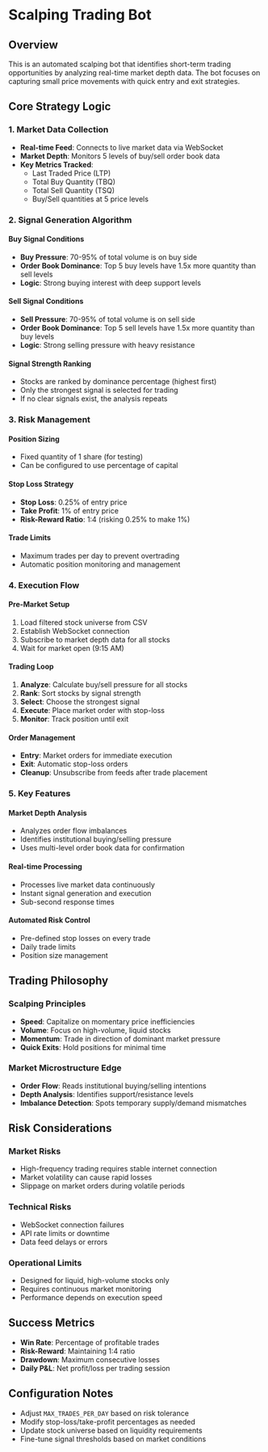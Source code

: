 # Scalping Trading Bot

## Overview
This is an automated scalping bot that identifies short-term trading opportunities by analyzing real-time market depth data. The bot focuses on capturing small price movements with quick entry and exit strategies.

## Core Strategy Logic

### 1. Market Data Collection
- **Real-time Feed**: Connects to live market data via WebSocket
- **Market Depth**: Monitors 5 levels of buy/sell order book data
- **Key Metrics Tracked**:
  - Last Traded Price (LTP)
  - Total Buy Quantity (TBQ) 
  - Total Sell Quantity (TSQ)
  - Buy/Sell quantities at 5 price levels

### 2. Signal Generation Algorithm

#### Buy Signal Conditions
- **Buy Pressure**: 70-95% of total volume is on buy side
- **Order Book Dominance**: Top 5 buy levels have 1.5x more quantity than sell levels
- **Logic**: Strong buying interest with deep support levels

#### Sell Signal Conditions  
- **Sell Pressure**: 70-95% of total volume is on sell side
- **Order Book Dominance**: Top 5 sell levels have 1.5x more quantity than buy levels
- **Logic**: Strong selling pressure with heavy resistance

#### Signal Strength Ranking
- Stocks are ranked by dominance percentage (highest first)
- Only the strongest signal is selected for trading
- If no clear signals exist, the analysis repeats

### 3. Risk Management

#### Position Sizing
- Fixed quantity of 1 share (for testing)
- Can be configured to use percentage of capital

#### Stop Loss Strategy
- **Stop Loss**: 0.25% of entry price
- **Take Profit**: 1% of entry price  
- **Risk-Reward Ratio**: 1:4 (risking 0.25% to make 1%)

#### Trade Limits
- Maximum trades per day to prevent overtrading
- Automatic position monitoring and management

### 4. Execution Flow

#### Pre-Market Setup
1. Load filtered stock universe from CSV
2. Establish WebSocket connection
3. Subscribe to market depth data for all stocks
4. Wait for market open (9:15 AM)

#### Trading Loop
1. **Analyze**: Calculate buy/sell pressure for all stocks
2. **Rank**: Sort stocks by signal strength
3. **Select**: Choose the strongest signal
4. **Execute**: Place market order with stop-loss
5. **Monitor**: Track position until exit

#### Order Management
- **Entry**: Market orders for immediate execution
- **Exit**: Automatic stop-loss orders
- **Cleanup**: Unsubscribe from feeds after trade placement

### 5. Key Features

#### Market Depth Analysis
- Analyzes order flow imbalances
- Identifies institutional buying/selling pressure
- Uses multi-level order book data for confirmation

#### Real-time Processing
- Processes live market data continuously
- Instant signal generation and execution
- Sub-second response times

#### Automated Risk Control
- Pre-defined stop losses on every trade
- Daily trade limits
- Position size management

## Trading Philosophy

### Scalping Principles
- **Speed**: Capitalize on momentary price inefficiencies
- **Volume**: Focus on high-volume, liquid stocks
- **Momentum**: Trade in direction of dominant market pressure
- **Quick Exits**: Hold positions for minimal time

### Market Microstructure Edge
- **Order Flow**: Reads institutional buying/selling intentions
- **Depth Analysis**: Identifies support/resistance levels
- **Imbalance Detection**: Spots temporary supply/demand mismatches

## Risk Considerations

### Market Risks
- High-frequency trading requires stable internet connection
- Market volatility can cause rapid losses
- Slippage on market orders during volatile periods

### Technical Risks
- WebSocket connection failures
- API rate limits or downtime
- Data feed delays or errors

### Operational Limits
- Designed for liquid, high-volume stocks only
- Requires continuous market monitoring
- Performance depends on execution speed

## Success Metrics
- **Win Rate**: Percentage of profitable trades
- **Risk-Reward**: Maintaining 1:4 ratio
- **Drawdown**: Maximum consecutive losses
- **Daily P&L**: Net profit/loss per trading session

## Configuration Notes
- Adjust `MAX_TRADES_PER_DAY` based on risk tolerance
- Modify stop-loss/take-profit percentages as needed
- Update stock universe based on liquidity requirements
- Fine-tune signal thresholds based on market conditions